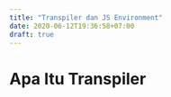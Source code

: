 ```yaml
---
title: "Transpiler dan JS Environment"
date: 2020-06-12T19:36:58+07:00
draft: true
---
```


# Apa Itu Transpiler
